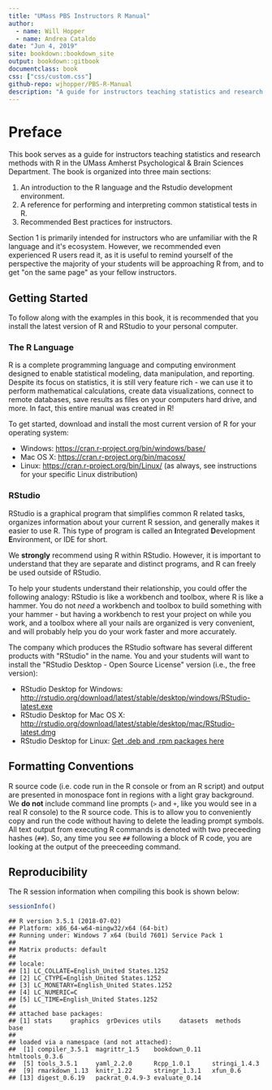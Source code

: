 ```yaml
--- 
title: "UMass PBS Instructors R Manual"
author:
  - name: Will Hopper
  - name: Andrea Cataldo
date: "Jun 4, 2019"
site: bookdown::bookdown_site
output: bookdown::gitbook
documentclass: book
css: ["css/custom.css"]
github-repo: wjhopper/PBS-R-Manual
description: "A guide for instructors teaching statistics and research methods with R in the UMass Amherst Psychological & Brain Sciences Department."
---
```




# Preface
This book serves as a guide for instructors teaching statistics and research methods with R in the UMass Amherst Psychological & Brain Sciences Department. The book is organized into three main sections:

1. An introduction to the R language and the Rstudio development environment.
2. A reference for performing and interpreting common statistical tests in R.
3. Recommended Best practices for instructors.

Section 1 is primarily intended for instructors who are unfamiliar with the R language and it's ecosystem. However, we recommended even experienced R users read it, as it is useful to remind yourself of the perspective the majority of your students will be approaching R from, and to get "on the same page" as your fellow instructors.

## Getting Started
To follow along with the examples in this book, it is recommended that you install the latest version of R and RStudio to your personal computer.

### The R Language

R is a complete programming language and computing environment designed to enable statistical modeling, data manipulation, and reporting. Despite its focus on statistics, it is still very feature rich - we can use it to perform mathematical calculations, create data visualizations, connect to remote databases, save results as files on your computers hard drive, and more. In fact, this entire manual was created in R!

To get started, download and install the most current version of R for your operating system:

- Windows: https://cran.r-project.org/bin/windows/base/
- Mac OS X: https://cran.r-project.org/bin/macosx/
- Linux: https://cran.r-project.org/bin/Linux/ (as always, see instructions for your specific Linux distribution)

### RStudio

RStudio is a graphical program that simplifies common R related tasks, organizes information about your current R session, and generally makes it easier to use R. This type of program is called an **I**ntegrated **D**evelopment **E**nvironment, or IDE for short.

We **strongly** recommend using R within RStudio. However, it is important to understand that they are separate and distinct programs, and R can freely be used outside of RStudio. 

To help your students understand their relationship, you could offer the following analogy: RStudio is like a workbench and toolbox, where R is like a hammer. You do not *need* a workbench and toolbox to build something with your hammer - but having a workbench to rest your project on while you work, and a toolbox where all your nails are organized is very convenient, and will probably help you do your work faster and more accurately.

The company which produces the RStudio software has several different products with "RStudio" in the name. You and your students will want to install the "RStudio Desktop - Open Source License" version (i.e., the free version):

- RStudio Desktop for Windows: http://rstudio.org/download/latest/stable/desktop/windows/RStudio-latest.exe
- RStudio Desktop for Mac OS X: http://rstudio.org/download/latest/stable/desktop/mac/RStudio-latest.dmg
- RStudio Desktop for Linux: [Get .deb and .rpm packages here](https://www.rstudio.com/products/rstudio/download/#download)


## Formatting Conventions
R source code (i.e. code run in the R console or from an R script) and output are presented in monospace font in regions with a light gray background. We **do not** include command line prompts (`>` and `+`, like you would see in a real R console) to the R source code. This is to allow you to conveniently copy and run the code without having to delete the leading prompt symbols. All text output from executing R commands is denoted with two preceeding hashes (`##`). So, any time you see `##` following a block of R code, you are looking at the output of the preeceeding command.

## Reproducibility
The R session information when compiling this book is shown below:

```r
sessionInfo()
```

```
## R version 3.5.1 (2018-07-02)
## Platform: x86_64-w64-mingw32/x64 (64-bit)
## Running under: Windows 7 x64 (build 7601) Service Pack 1
## 
## Matrix products: default
## 
## locale:
## [1] LC_COLLATE=English_United States.1252 
## [2] LC_CTYPE=English_United States.1252   
## [3] LC_MONETARY=English_United States.1252
## [4] LC_NUMERIC=C                          
## [5] LC_TIME=English_United States.1252    
## 
## attached base packages:
## [1] stats     graphics  grDevices utils     datasets  methods   base     
## 
## loaded via a namespace (and not attached):
##  [1] compiler_3.5.1  magrittr_1.5    bookdown_0.11   htmltools_0.3.6
##  [5] tools_3.5.1     yaml_2.2.0      Rcpp_1.0.1      stringi_1.4.3  
##  [9] rmarkdown_1.13  knitr_1.22      stringr_1.3.1   xfun_0.6       
## [13] digest_0.6.19   packrat_0.4.9-3 evaluate_0.14
```

